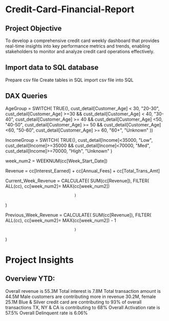 # Credit-Card-Financial-Report

## Project Objective
To develop a comprehensive credit card weekly dashboard that provides real-time insights into key performance metrics and trends, enabling stakeholders to monitor and analyze credit card operations effectively.

## Import data to SQL database
Prepare csv file
Create tables in SQL
import csv file into SQL

## DAX Queries
AgeGroup = SWITCH(
                   TRUE(),
                   cust_detail[Customer_Age] < 30, "20-30",
                   cust_detail[Customer_Age] >=30 && cust_detail[Customer_Age] < 40, "30-40",
                   cust_detail[Customer_Age] >= 40 && cust_detail[Customer_Age] <50, "40-50",
                   cust_detail[Customer_Age] >= 50 && cust_detail[Customer_Age] <60, "50-60",
                   cust_detail[Customer_Age] >= 60, "60+",
                   "Unknown"
                 ))

IncomeGroup = SWITCH(
    TRUE(),
    cust_detail[Income]<35000, "Low",
    cust_detail[Income]>=35000 && cust_detail[Income]<70000, "Med",
    cust_detail[Income]>=70000, "High",
    "Unknown"
)

week_num2 = WEEKNUM(cc[Week_Start_Date])

Revenue = cc[Interest_Earned] + cc[Annual_Fees] + cc[Total_Trans_Amt]

Current_Week_Revenue = CALCULATE(
                                  SUM(cc[Revenue]),
                                  FILTER(
                                        ALL(cc),
                                        cc[week_num2]= MAX(cc[week_num2])

                                  )
)

Previous_Week_Revenue = CALCULATE(
                                  SUM(cc[Revenue]),
                                  FILTER(
                                        ALL(cc),
                                        cc[week_num2]= MAX(cc[week_num2]) - 1

                                  )
)

# Project Insights

## Overview YTD:
Overall revenue is 55.3M
Total interest is 7.8M
Total transaction amount is 44.5M
Male customers are contributing more in revenue 30.2M, female 25.1M
Blue & Silver credit card are contributing to 93% of overall transactions
TX, NY & CA is contributing to 68%
Overall Activation rate is 57.5%
Overall Delinquent rate is 6.06%


































